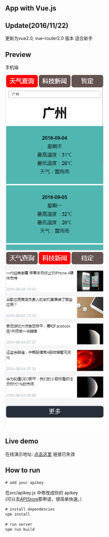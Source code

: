 App  with Vue.js 
----------
## Update(2016/11/22) ##
更新为vue2.0, vue-router2.0 版本
适合新手
## Preview ##
手机端 <br/>

![weather](https://github.com/825618507/vue-app/blob/master/weather.png?raw=true)
![news](https://github.com/825618507/vue-app/blob/master/news.png?raw=true)

## Live demo ##
在线演示地址: [点击这里](http://sen.zjq-zfl.com/demo/Vue.js/app/app.html)
链接已失效
## How to run ##
	# add your apikey
在src/apikey.js 中修改成你的 apikey <br/>
(可以去[APIStore](http://apistore.baidu.com/ "APIStore")那申请，很简单快速。）

    # install dependencies 
    npm install
    
    # run server
    npm run build 
  

